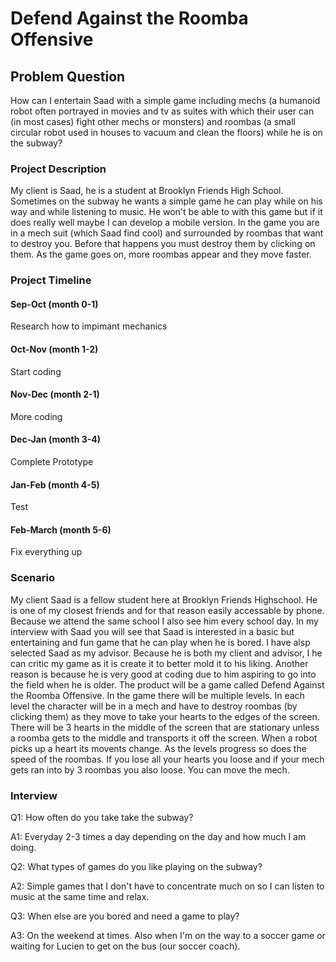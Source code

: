# Defend Against the Roomba Offensive

## Problem Question
How can I entertain Saad with a simple game including mechs (a humanoid robot often portrayed in movies and tv as suites with which their user can (in most cases) fight other mechs or monsters) and roombas (a small circular robot used in houses to vacuum and clean the floors) while he is on the subway?

### Project Description
My client is Saad, he is a student at Brooklyn Friends High School. Sometimes on the subway he wants a simple game he can play while on his way and while listening to music. He won't be able to with this game but if it does really well maybe I can develop a mobile version. In the game you are in a mech suit (which Saad find cool) and surrounded by roombas that want to destroy you. Before that happens you must destroy them by clicking on them. As the game goes on, more roombas appear and they move faster.

### Project Timeline

#### Sep-Oct    (month 0-1)
Research how to impimant mechanics

#### Oct-Nov    (month 1-2)
Start coding

#### Nov-Dec    (month 2-1)
More coding

#### Dec-Jan    (month 3-4)
Complete Prototype

#### Jan-Feb    (month 4-5)
Test

#### Feb-March  (month 5-6)
Fix everything up

### Scenario
My client Saad is a fellow student here at Brooklyn Friends Highschool. He is one of my closest friends and for that reason easily accessable by phone. Because we attend the same school I also see him every school day. In my interview with Saad you will see that Saad is interested in a basic but entertaining and fun game that he can play when he is bored. I have alsp selected Saad as my advisor. Because he is both my client and advisor, I he can critic my game as it is create it to better mold it to his liking. Another reason is because he is very good at coding due to him aspiring to go into the field when he is older. The product will be a game called Defend Against the Roomba Offensive. In the game there will be multiple levels. In each level the character will be in a mech and have to destroy roombas (by clicking them) as they move to take your hearts to the edges of the screen. There will be 3 hearts in the middle of the screen that are stationary unless a roomba gets to the middle and transports it off the screen. When a robot picks up a heart its movents change. As the levels progress so does the speed of the roombas. If you lose all your hearts you loose and if your mech gets ran into by 3 roombas you also loose. You can move the mech. 

### Interview
Q1: How often do you take take the subway?

A1: Everyday 2-3 times a day depending on the day and how much I am doing.

Q2: What types of games do you like playing on the subway?

A2: Simple games that I don't have to concentrate much on so I can listen to music at the same time and relax.

Q3: When else are you bored and need a game to play?

A3: On the weekend at times. Also when I'm on the way to a soccer game or waiting for Lucien to get on the bus (our soccer coach).

